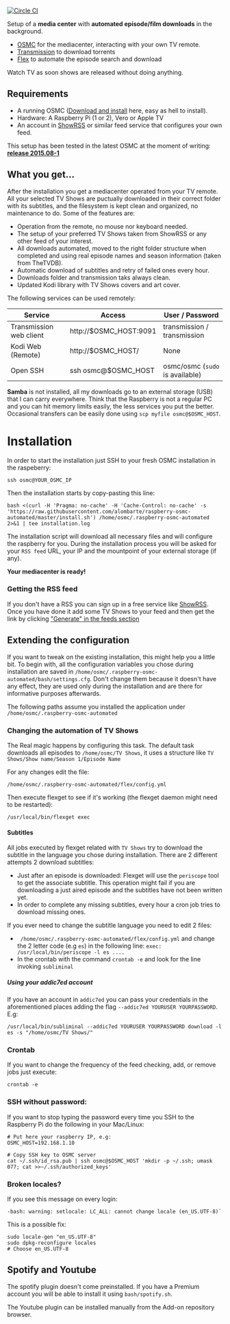 [![Circle CI](https://circleci.com/gh/alombarte/raspberry-osmc-automated.svg?style=svg)](https://circleci.com/gh/alombarte/raspberry-osmc-automated)

Setup of a **media center**  with **automated episode/film downloads** in the background.

- [OSMC](https://osmc.tv/) for the mediacenter, interacting with your own TV remote.
- [Transmission](http://www.transmissionbt.com/) to download torrents
- [Flex](http://flexget.com/) to automate the episode search and download

Watch TV as soon shows are released without doing anything.


## Requirements
- A running OSMC ([Download and install](https://osmc.tv/download/) here, easy as hell to install).
- Hardware: A Raspberry Pi (1 or 2), Vero or Apple TV
- An account in [ShowRSS](https://showrss.info/) or similar feed service that configures your own feed.
 
This setup has been tested in the latest OSMC at the moment of writing: [**release 2015.08-1**](https://osmc.tv/download/images/)

## What you get...
After the installation you get a mediacenter operated from your TV remote. All your selected TV Shows are puctually downloaded in their correct folder with its subtitles, and the filesystem is kept clean and organized, no maintenance to do. Some of the features are:

- Operation from the remote, no mouse nor keyboard needed.
- The setup of your preferred TV Shows taken from ShowRSS or any other feed of your interest.
- All downloads automated, moved to the right folder structure when completed and using real episode names and season information (taken from TheTVDB).
- Automatic download of subtitles and retry of failed ones every hour.
- Downloads folder and transmission taks always clean.
- Updated Kodi library with TV Shows covers and art cover.

The following services can be used remotely:

Service  | Access  | User / Password
-------- | ---- | -----------
Transmission web client | http://$OSMC_HOST:9091 | transmission / transmission
Kodi Web (Remote) | http://$OSMC_HOST/ | None
Open SSH | ssh osmc@$OSMC_HOST |  osmc/osmc (`sudo` is available)

**Samba** is not installed, all my downloads go to an external storage (USB) that I can carry everywhere. Think that the Raspberry is not a regular PC and you can hit memory limits easily, the less services you put the better. Occasional transfers can be easily done using `scp myfile osmc@$OSMC_HOST`. 

	
# Installation
In order to start the installation just SSH to your fresh OSMC installation in the raspeberry:

	ssh osmc@YOUR_OSMC_IP

Then the installation starts by copy-pasting this line:

	bash <(curl -H 'Pragma: no-cache' -H 'Cache-Control: no-cache' -s 'https://raw.githubusercontent.com/alombarte/raspberry-osmc-automated/master/install.sh') /home/osmc/.raspberry-osmc-automated  2>&1 | tee installation.log
		
The installation script will download all necessary files and will configure the raspberry for you. During the installation process you will be asked for your `RSS feed` URL, your IP and the mountpoint of your external storage (if any).

**Your mediacenter is ready!**

### Getting the RSS feed
If you don't have a RSS you can sign up in a free service like [ShowRSS](http://showrss.info). Once you have done it add some TV Shows to your feed and then get the link by clicking ["Generate" in the feeds section](https://showrss.info/?cs=feeds) 


## Extending the configuration
If you want to tweak on the existing installation, this might help you a little bit. To begin with, all the configuration variables you chose during installation are saved in `/home/osmc/.raspberry-osmc-automated/bash/settings.cfg`. Don't change them because it doesn't have any effect, they are used only during the installation and are there for informative purposes afterwards.

The following paths assume you installed the application under `/home/osmc/.raspberry-osmc-automated`
### Changing the automation of TV Shows
The Real magic happens by configuring this task. The default task downloads all episodes to `/home/osmc/TV Shows`, it uses a structure like `TV Shows/Show name/Season 1/Episode Name`

For any changes edit the file:

	/home/osmc/.raspberry-osmc-automated/flex/config.yml
	
Then execute flexget to see if it's working (the flexget daemon might need to be restarted):

	/usr/local/bin/flexget exec
	
#### Subtitles
All jobs executed by flexget related with `TV Shows` try to download the subtitle in the language you chose during installation. There are 2 different attempts 2 download subtitles:

- Just after an episode is downloaded: Flexget will use the `periscope` tool to get the associate subtitle. This operation might fail if you are downloading a just aired episode and the subtitles have not been written yet.
- In order to complete any missing subtitles, every hour a cron job tries to download missing ones.

If you ever need to change the subtitle language you need to edit 2 files:

- `	/home/osmc/.raspberry-osmc-automated/flex/config.yml` and change the 2 letter code (e.g `es`) in the following line: `exec:  /usr/local/bin/periscope -l es ....`
- In the crontab with the command `crontab -e` and look for the line invoking `subliminal`

##### Using your addic7ed account
If you have an account in `addic7ed` you can pass your credentials in the aforementioned places adding the flag `--addic7ed YOURUSER YOURPASSWORD`. E.g:

	/usr/local/bin/subliminal --addic7ed YOURUSER YOURPASSWORD download -l es -s "/home/osmc/TV Shows/"

### Crontab
If you want to change the frequency of the feed checking, add, or remove jobs just execute:

	crontab -e

### SSH without password:
If you want to stop typing the password every time you SSH to the Raspberry Pi do the following in your Mac/Linux:

	# Put here your raspberry IP, e.g:
	OSMC_HOST=192.168.1.10
	
	# Copy SSH key to OSMC server
	cat ~/.ssh/id_rsa.pub | ssh osmc@$OSMC_HOST 'mkdir -p ~/.ssh; umask 077; cat >>~/.ssh/authorized_keys'


### Broken locales?
If you see this message on every login:

	-bash: warning: setlocale: LC_ALL: cannot change locale (en_US.UTF-8)`
   
This is a possible fix:

    sudo locale-gen "en_US.UTF-8"
    sudo dpkg-reconfigure locales
    # Choose en_US.UTF-8

## Spotify and Youtube
The spotify plugin doesn't come preinstalled. If you have a Premium account you will be able to install it using `bash/spotify.sh`.

The Youtube plugin can be installed manually from the Add-on repository browser.
